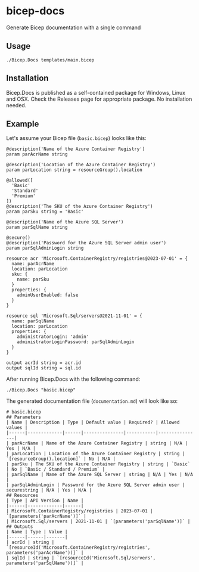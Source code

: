 # bicep-docs
Generate Bicep documentation with a single command

## Usage
```
./Bicep.Docs templates/main.bicep
```

## Installation
Bicep.Docs is published as a self-contained package for Windows, Linux and OSX. Check the Releases page for appropriate package. No installation needed.

## Example
Let's assume your Bicep file (`basic.bicep`) looks like this:
```
@description('Name of the Azure Container Registry')
param parAcrName string

@description('Location of the Azure Container Registry')
param parLocation string = resourceGroup().location

@allowed([
  'Basic'
  'Standard'
  'Premium'
])
@description('The SKU of the Azure Container Registry')
param parSku string = 'Basic'

@description('Name of the Azure SQL Server')
param parSqlName string

@secure()
@description('Password for the Azure SQL Server admin user')
param parSqlAdminLogin string

resource acr 'Microsoft.ContainerRegistry/registries@2023-07-01' = {
  name: parAcrName
  location: parLocation
  sku: {
    name: parSku
  }
  properties: {
    adminUserEnabled: false
  }
}

resource sql 'Microsoft.Sql/servers@2021-11-01' = {
  name: parSqlName
  location: parLocation
  properties: {
    administratorLogin: 'admin'
    administratorLoginPassword: parSqlAdminLogin
  }
}

output acrId string = acr.id
output sqlId string = sql.id
```
After running Bicep.Docs with the following command:
```
./Bicep.Docs "basic.bicep"
```
The generated documentation file (`documentation.md`) will look like so:
```
# basic.bicep
## Parameters
| Name | Description | Type | Default value | Required? | Allowed values |
|------|-------------|------|---------------|-----------|----------------|
| parAcrName | Name of the Azure Container Registry | string | N/A | Yes | N/A |
| parLocation | Location of the Azure Container Registry | string | `[resourceGroup().location]` | No | N/A |
| parSku | The SKU of the Azure Container Registry | string | `Basic` | No | `Basic / Standard / Premium` |
| parSqlName | Name of the Azure SQL Server | string | N/A | Yes | N/A |
| parSqlAdminLogin | Password for the Azure SQL Server admin user | securestring | N/A | Yes | N/A |
## Resources
| Type | API Version | Name |
|------|-------------|------|
| Microsoft.ContainerRegistry/registries | 2023-07-01 | `[parameters('parAcrName')]` |
| Microsoft.Sql/servers | 2021-11-01 | `[parameters('parSqlName')]` |
## Outputs
| Name | Type | Value |
|------|------|-------|
| acrId | string | `[resourceId('Microsoft.ContainerRegistry/registries', parameters('parAcrName'))]` |
| sqlId | string | `[resourceId('Microsoft.Sql/servers', parameters('parSqlName'))]` |

```
